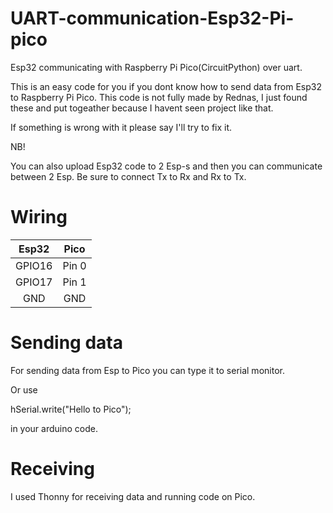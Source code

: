 # UART-communication-Esp32-Pi-pico
Esp32 communicating with Raspberry Pi Pico(CircuitPython) over uart.

This is an easy code for you if you dont know how to send data from Esp32 to Raspberry Pi Pico.
This code is not fully made by Rednas, I just found these and put togeather because I havent seen project like that.

If something is wrong with it please say I'll try to fix it.

NB!

You can also upload Esp32 code to 2 Esp-s and then you can communicate between 2 Esp.
Be sure to connect Tx to Rx and Rx to Tx.

# Wiring

| Esp32         | Pico     |
|:-------------:|:--------:|
| GPIO16        | Pin 0    |
| GPIO17        | Pin 1    |
| GND           | GND      |

# Sending data

For sending data from Esp to Pico you can type it to serial monitor.

Or use

hSerial.write("Hello to Pico");

in your arduino code.

# Receiving

I used Thonny for receiving data and running code on Pico.
